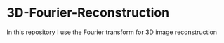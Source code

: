 # 3D-Fourier-Reconstruction
In this repository I use the Fourier transform for 3D image reconstruction 
